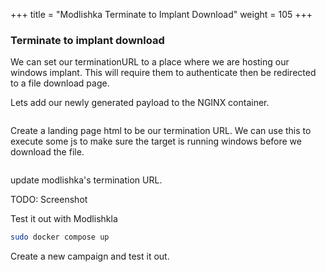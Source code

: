 +++
title = "Modlishka Terminate to Implant Download"
weight = 105
+++


### Terminate to implant download

We can set our terminationURL to a place where we are hosting our windows implant. This will require them to authenticate then be redirected to a file download page.

Lets add our newly generated payload to the NGINX container.

```bash


```

Create a landing page html to be our termination URL. We can use this to execute some js to make sure the target is running windows before we download the file.

```html


```

update modlishka's termination URL.

TODO: Screenshot


Test it out with Modlishkla

```bash
sudo docker compose up
```

Create a new campaign and test it out.


